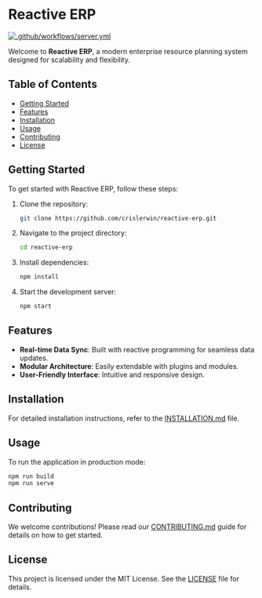 # Reactive ERP

[![.github/workflows/server.yml](https://github.com/crislerwin/health-ops/actions/workflows/server.yml/badge.svg?branch=main)](https://github.com/crislerwin/health-ops/actions/workflows/server.yml)

Welcome to **Reactive ERP**, a modern enterprise resource planning system designed for scalability and flexibility.

## Table of Contents
- [Getting Started](#getting-started)
- [Features](#features)
- [Installation](#installation)
- [Usage](#usage)
- [Contributing](#contributing)
- [License](#license)

## Getting Started

To get started with Reactive ERP, follow these steps:

1. Clone the repository:
   ```bash
   git clone https://github.com/crislerwin/reactive-erp.git
   ```

2. Navigate to the project directory:
   ```bash
   cd reactive-erp
   ```

3. Install dependencies:
   ```bash
   npm install
   ```

4. Start the development server:
   ```bash
   npm start
   ```

## Features

- **Real-time Data Sync**: Built with reactive programming for seamless data updates.
- **Modular Architecture**: Easily extendable with plugins and modules.
- **User-Friendly Interface**: Intuitive and responsive design.

## Installation

For detailed installation instructions, refer to the [INSTALLATION.md](INSTALLATION.md) file.

## Usage

To run the application in production mode:
```bash
npm run build
npm run serve
```

## Contributing

We welcome contributions! Please read our [CONTRIBUTING.md](CONTRIBUTING.md) guide for details on how to get started.

## License

This project is licensed under the MIT License. See the [LICENSE](LICENSE) file for details.

